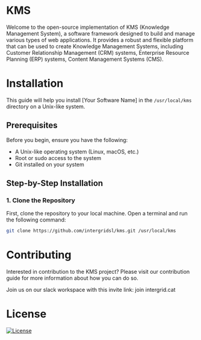 # KMS

Welcome to the open-source implementation of KMS (Knowledge Management System), a software framework designed to build and manage various types of web applications. It provides a robust and flexible platform that can be used to create Knowledge Management Systems, including Customer Relationship Management (CRM) systems, Enterprise Resource Planning (ERP) systems, Content Management Systems (CMS).

# Installation

This guide will help you install [Your Software Name] in the `/usr/local/kms` directory on a Unix-like system.

## Prerequisites

Before you begin, ensure you have the following:

- A Unix-like operating system (Linux, macOS, etc.)
- Root or sudo access to the system
- Git installed on your system

## Step-by-Step Installation

### 1. Clone the Repository

First, clone the repository to your local machine. Open a terminal and run the following command:

```bash
git clone https://github.com/intergridsl/kms.git /usr/local/kms
```

# Contributing

Interested in contribution to the KMS project? Please visit our contribution guide for more information about how you can do so.

Join us on our slack workspace with this invite link: join intergrid.cat

# License

[![License](https://img.shields.io/badge/license-Apache--2.0-blue.svg)](https://opensource.org/licenses/Apache-2.0)
